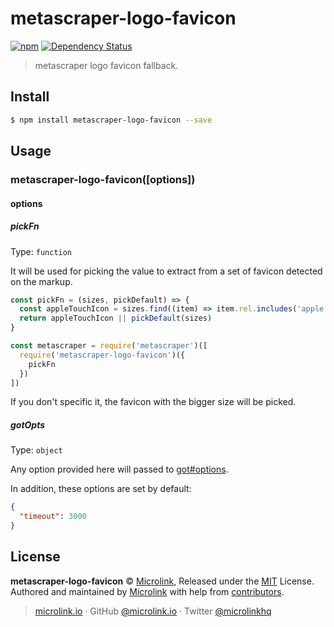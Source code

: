 # metascraper-logo-favicon

[![npm](https://img.shields.io/npm/v/metascraper-logo-favicon.svg?style=flat-square)](https://www.npmjs.com/package/metascraper-logo-favicon)
[![Dependency Status](https://david-dm.org/microlinkhq/metascraper.svg?path=packages/metascraper-logo-favicon&style=flat-square)](https://david-dm.org/microlinkhq/metascraper?path=packages/metascraper-logo-favicon)

> metascraper logo favicon fallback.

## Install

```bash
$ npm install metascraper-logo-favicon --save
```

## Usage

### metascraper-logo-favicon([options])

#### options

##### pickFn

Type: `function`

It will be used for picking the value to extract from a set of favicon detected on the markup.

```js
const pickFn = (sizes, pickDefault) => {
  const appleTouchIcon = sizes.find((item) => item.rel.includes('apple'))
  return appleTouchIcon || pickDefault(sizes)
}

const metascraper = require('metascraper')([
  require('metascraper-logo-favicon')({
    pickFn
  })
])
```

If you don't specific it, the favicon with the bigger size will be picked.

##### gotOpts

Type: `object`

Any option provided here will passed to [got#options](https://github.com/sindresorhus/got#options).

In addition, these options are set by default:

```json
{
  "timeout": 3000
}
```

## License

**metascraper-logo-favicon** © [Microlink](https://microlink.io), Released under the [MIT](https://github.com/microlinkhq/metascraper/blob/master/LICENSE.md) License.<br>
Authored and maintained by [Microlink](https://microlink.io) with help from [contributors](https://github.com/microlinkhq/metascraper/contributors).

> [microlink.io](https://microlink.io) · GitHub [@microlink.io](https://github.com/microlinkhq) · Twitter [@microlinkhq](https://twitter.com/microlinkhq)
